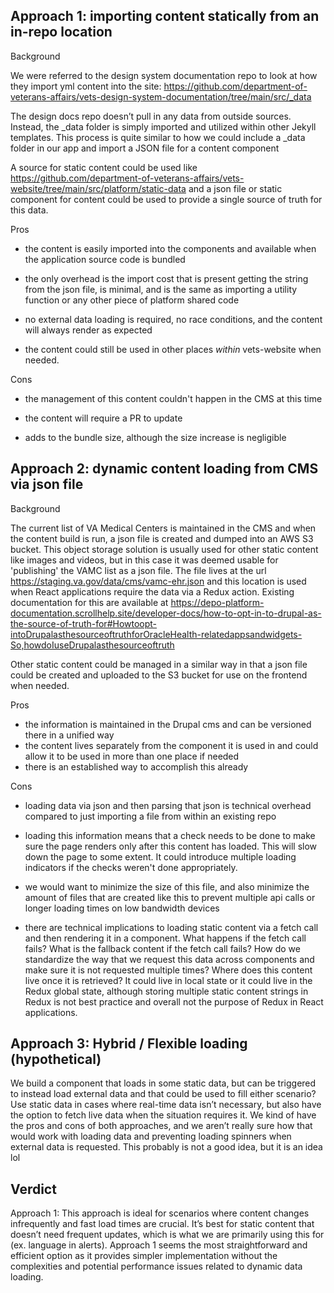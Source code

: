 ## Approach 1: importing content statically from an in-repo location

Background

We were referred to the design system documentation repo to look at how they import yml content into the site: https://github.com/department-of-veterans-affairs/vets-design-system-documentation/tree/main/src/_data

The design docs repo doesn’t pull in any data from outside sources. Instead, the _data folder is simply imported and utilized within other Jekyll templates. This process is quite similar to how we could include a _data folder in our app and import a JSON file for a content component  
  
A source for static content could be used like https://github.com/department-of-veterans-affairs/vets-website/tree/main/src/platform/static-data
 and a json file or static component for content could be used to provide a single source of truth for this data.

Pros
- the content is easily imported into the components and available when the application source code is bundled

- the only overhead is the import cost that is present getting the string from the json file, is minimal, and is the same as importing a utility function or any other piece of platform shared code

- no external data loading is required, no race conditions, and the content will always render as expected

- the content could still be used in other places _within_ vets-website when needed.

Cons
- the management of this content couldn't happen in the CMS at this time

- the content will require a PR to update

- adds to the bundle size, although the size increase is negligible 


## Approach 2: dynamic content loading from CMS via json file

Background

The current list of VA Medical Centers is maintained in the CMS and when the content build is run, a json file is created and dumped into an AWS S3 bucket. This object storage solution is usually used for other static content like images and videos, but in this case it was deemed usable for 'publishing' the VAMC list as a json file. The file lives at the url https://staging.va.gov/data/cms/vamc-ehr.json and this location is used when React applications require the data via a Redux action. Existing documentation for this are available at https://depo-platform-documentation.scrollhelp.site/developer-docs/how-to-opt-in-to-drupal-as-the-source-of-truth-for#Howtoopt-intoDrupalasthesourceoftruthforOracleHealth-relatedappsandwidgets-So,howdoIuseDrupalasthesourceoftruth

Other static content could be managed in a similar way in that a json file could be created and uploaded to the S3 bucket for use on the frontend when needed.

Pros 
- the information is maintained in the Drupal cms and can be versioned there in a unified way
- the content lives separately from the component it is used in and could allow it to be used in more than one place if needed
- there is an established way to accomplish this already

Cons
- loading data via json and then parsing that json is technical overhead compared to just importing a file from within an existing repo

- loading this information means that a check needs to be done to make sure the page renders only after this content has loaded. This will slow down the page to some extent. It could introduce multiple loading indicators if the checks weren't done appropriately.

- we would want to minimize the size of this file, and also minimize the amount of files that are created like this to prevent multiple api calls or longer loading times on low bandwidth devices

- there are technical implications to loading static content via a fetch call and then rendering it in a component. What happens if the fetch call fails? What is the fallback content if the fetch call fails? How do we standardize the way that we request this data across components and make sure it is not requested multiple times? Where does this content live once it is retrieved? It could live in local state or it could live in the Redux global state, although storing multiple static content strings in Redux is not best practice and overall not the purpose of Redux in React applications.


## Approach 3: Hybrid / Flexible loading (hypothetical)

We build a component that loads in some static data, but can be triggered to instead load external data and that could be used to fill either scenario?
Use static data in cases where real-time data isn’t necessary, but also have the option to fetch live data when the situation requires it.
We kind of have the pros and cons of both approaches, and we aren’t really sure how that would work with loading data and preventing loading spinners when external data is requested. This probably is not a good idea, but it is an idea lol


## Verdict
Approach 1: This approach is ideal for scenarios where content changes infrequently and fast load times are crucial. It’s best for static content that doesn’t need frequent updates, which is what we are primarily using this for (ex. language in alerts). Approach 1 seems the most straightforward and efficient option as it provides simpler implementation without the complexities and potential performance issues related to dynamic data loading.

